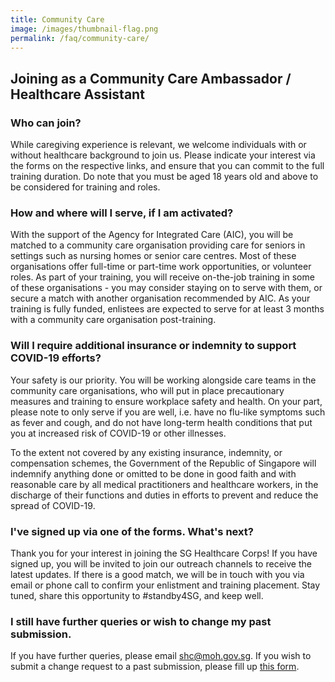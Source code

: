 ```yaml
---
title: Community Care
image: /images/thumbnail-flag.png
permalink: /faq/community-care/
---
```


## Joining as a Community Care Ambassador / Healthcare Assistant

### Who can join?
While caregiving experience is relevant, we welcome individuals with or without healthcare background to join us. Please indicate your interest via the forms on the respective links, and ensure that you can commit to the full training duration. Do note that you must be aged 18 years old and above to be considered for training and roles.

### How and where will I serve, if I am activated?
With the support of the Agency for Integrated Care (AIC), you will be matched to a community care organisation providing care for seniors in settings such as nursing homes or senior care centres. Most of these organisations offer full-time or part-time work opportunities, or volunteer roles. As part of your training, you will receive on-the-job training in some of these organisations - you may consider staying on to serve with them, or secure a match with another organisation recommended by AIC. As your training is fully funded, enlistees are expected to serve for at least 3 months with a community care organisation post-training.

### Will I require additional insurance or indemnity to support COVID-19 efforts?
Your safety is our priority. You will be working alongside care teams in the community care organisations, who will put in place precautionary measures and training to ensure workplace safety and health. On your part, please note to only serve if you are well, i.e. have no flu-like symptoms such as fever and cough, and do not have long-term health conditions that put you at increased risk of COVID-19 or other illnesses.

To the extent not covered by any existing insurance, indemnity, or compensation schemes, the Government of the Republic of Singapore will indemnify anything done or omitted to be done in good faith and with reasonable care by all medical practitioners and healthcare workers, in the discharge of their functions and duties in efforts to prevent and reduce the spread of COVID-19.

### I've signed up via one of the forms. What's next?
Thank you for your interest in joining the SG Healthcare Corps! If you have signed up, you will be invited to join our outreach channels to receive the latest updates. If there is a good match, we will be in touch with you via email or phone call to confirm your enlistment and training placement. Stay tuned, share this opportunity to #standby4SG, and keep well.

### I still have further queries or wish to change my past submission.

If you have further queries, please email [shc@moh.gov.sg](mailto:shc@moh.gov.sg).
If you wish to submit a change request to a past submission, please fill up [this form](https://go.gov.sg/shc-change).
